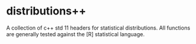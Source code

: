 distributions++
==============

A collection of c++ std 11 headers for statistical distributions.  All functions are generally tested against the [R] statistical language.  
